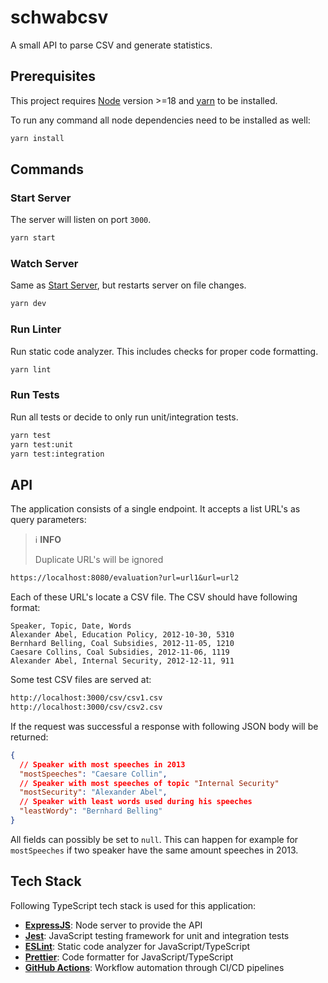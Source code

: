 # schwabcsv

A small API to parse CSV and generate statistics.

## Prerequisites

This project requires [Node](https://nodejs.org/en/) version >=18 and [yarn](https://yarnpkg.com/getting-started/install) to be installed.

To run any command all node dependencies need to be installed as well:

```sh
yarn install
```

## Commands

### Start Server

The server will listen on port `3000`.

```sh
yarn start
```

### Watch Server

Same as [Start Server](#start-server), but restarts server on file changes.

```sh
yarn dev
```

### Run Linter

Run static code analyzer. This includes checks for proper code formatting.

```sh
yarn lint
```

### Run Tests

Run all tests or decide to only run unit/integration tests.

```sh
yarn test
yarn test:unit
yarn test:integration
```

## API

The application consists of a single endpoint. It accepts a list URL's as query parameters:

> ℹ️ **INFO**
>
> Duplicate URL's will be ignored

```txt
https://localhost:8080/evaluation?url=url1&url=url2
```

Each of these URL's locate a CSV file. The CSV should have following format:

```csv
Speaker, Topic, Date, Words
Alexander Abel, Education Policy, 2012-10-30, 5310
Bernhard Belling, Coal Subsidies, 2012-11-05, 1210
Caesare Collins, Coal Subsidies, 2012-11-06, 1119
Alexander Abel, Internal Security, 2012-12-11, 911
```

Some test CSV files are served at:

```txt
http://localhost:3000/csv/csv1.csv
http://localhost:3000/csv/csv2.csv
```

If the request was successful a response with following JSON body will be returned:

```json
{
  // Speaker with most speeches in 2013
  "mostSpeeches": "Caesare Collin",
  // Speaker with most speeches of topic "Internal Security"
  "mostSecurity": "Alexander Abel",
  // Speaker with least words used during his speeches
  "leastWordy": "Bernhard Belling"
}
```

All fields can possibly be set to `null`. This can happen for example for `mostSpeeches` if two speaker have the same amount speeches in 2013.

## Tech Stack

Following TypeScript tech stack is used for this application:

- **[ExpressJS](https://expressjs.com/)**: Node server to provide the API
- **[Jest](https://jestjs.io/)**: JavaScript testing framework for unit and integration tests
- **[ESLint](https://eslint.org/)**: Static code analyzer for JavaScript/TypeScript
- **[Prettier](https://jestjs.io/)**: Code formatter for JavaScript/TypeScript
- **[GitHub Actions](https://github.com/features/actions/)**: Workflow automation through CI/CD pipelines
